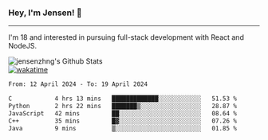 ### Hey, I'm Jensen! 👋

---

I'm 18 and interested in pursuing full-stack development with React and NodeJS.

![jensenzhng's Github Stats](https://github-readme-stats.vercel.app/api?username=jensenzhng&theme=dark&show_icons=true&count_private=true)
<br />
[![wakatime](https://wakatime.com/badge/user/cbfc263d-3611-4e36-8278-8fad45fe3f62.svg)](https://wakatime.com/@cbfc263d-3611-4e36-8278-8fad45fe3f62)

<!--START_SECTION:waka-->

```txt
From: 12 April 2024 - To: 19 April 2024

C            4 hrs 13 mins   █████████████░░░░░░░░░░░░   51.53 %
Python       2 hrs 22 mins   ███████▒░░░░░░░░░░░░░░░░░   28.87 %
JavaScript   42 mins         ██░░░░░░░░░░░░░░░░░░░░░░░   08.64 %
C++          35 mins         █▓░░░░░░░░░░░░░░░░░░░░░░░   07.26 %
Java         9 mins          ▒░░░░░░░░░░░░░░░░░░░░░░░░   01.85 %
```

<!--END_SECTION:waka-->
